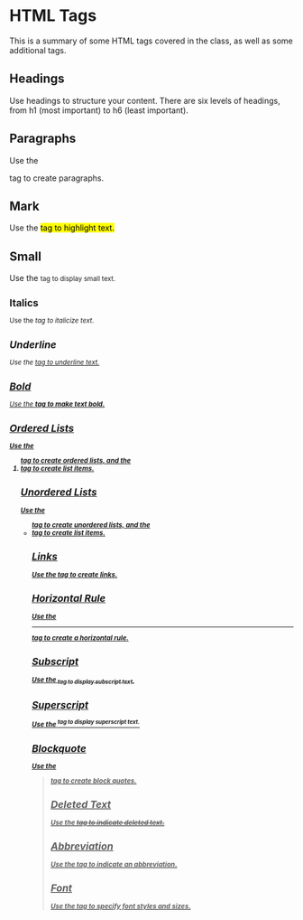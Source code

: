 # HTML Tags

This is a summary of some HTML tags covered in the class, as well as some additional tags.

## Headings

Use headings to structure your content. There are six levels of headings, from h1 (most important) to h6 (least important).

## Paragraphs

Use the <p> tag to create paragraphs.

## Mark

Use the <mark> tag to highlight text.

## Small

Use the <small> tag to display small text.

## Italics

Use the <i> tag to italicize text.

## Underline

Use the <u> tag to underline text.

## Bold

Use the <strong> tag to make text bold.

## Ordered Lists

Use the <ol> tag to create ordered lists, and the <li> tag to create list items.

## Unordered Lists

Use the <ul> tag to create unordered lists, and the <li> tag to create list items.

## Links

Use the <a> tag to create links.

## Horizontal Rule

Use the <hr> tag to create a horizontal rule.

## Subscript

Use the <sub> tag to display subscript text.

## Superscript

Use the <sup> tag to display superscript text.

## Blockquote

Use the <blockquote> tag to create block quotes.

## Deleted Text

Use the <del> tag to indicate deleted text.

## Abbreviation

Use the <abbr> tag to indicate an abbreviation.

## Font

Use the <font> tag to specify font styles and sizes.
